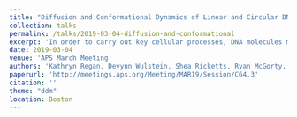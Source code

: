 ```yaml
---
title: "Diffusion and Conformational Dynamics of Linear and Circular DNA in Crosslinked Cytoskeleton Composites"
collection: talks
permalink: /talks/2019-03-04-diffusion-and-conformational
excerpt: 'In order to carry out key cellular processes, DNA molecules must diffuse through the crowded cytoskeletal network, comprised of thin semiflexible actin filaments and thick rigid microtubules. Each of these cytoskeletal filaments can also be crosslinked to varying degrees, altering the network structure and dynamics and hence the impact on DNA diffusion and conformational dynamics. Here, we use single-molecule conformational tracking to investigate the effect of cytoskeleton crosslinking on the transport properties and time-varying conformations of diffusing DNA molecules. Specifically, we track the center-of-mass, size, and shape of single linear and circular DNA molecules diffusing in crosslinked composites of actin and microtubules. We quantify transport coefficients, anomalous diffusion scaling exponents, lengths and timescales of intramolecular fluctuations, and shape and size dynamics of DNA. We determine the role of DNA topology (circular vs linear) as well as cytoskeleton crosslinking motif on DNA dynamics and conformations. Our results shed light on how macromolecular topology and network structure impact macromolecular mobility in crowded cell-like environments.'
date: 2019-03-04
venue: 'APS March Meeting'
authors: 'Kathryn Regan, Devynn Wulstein, Shea Ricketts, Ryan McGorty, Rae M. Robertson-Anderson'
paperurl: 'http://meetings.aps.org/Meeting/MAR19/Session/C64.3'
citation: ''
theme: "ddm"
location: Boston
---
```


